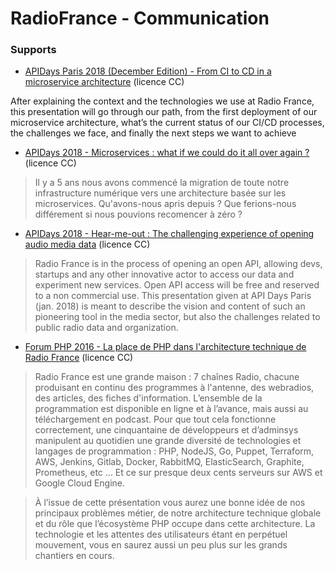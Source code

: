 # RadioFrance - Communication

### Supports

+ [APIDays Paris 2018 (December Edition) - From CI to CD in a microservice architecture](https://github.com/radiofrance/communication/blob/master/talks/2018-12-12-APIDays2018bis-CI-to-CD.pdf) (licence CC)

After explaining the context and the technologies we use at Radio France, this presentation will go through our path, from the first deployment of our microservice architecture, what’s the current status of our CI/CD processes, the challenges we face, and finally the next steps we want to achieve

+ [APIDays 2018 - Microservices : what if we could do it all over again ?](https://github.com/radiofrance/communication/blob/master/talks/2018-01-30-APIDays2018-MicroServices.pdf) (licence CC)

> Il y a 5 ans nous avons commencé la migration de toute notre infrastructure numérique vers une architecture basée sur les microservices. Qu'avons-nous apris depuis ? Que ferions-nous différement si nous pouvions recomencer à zéro ?

+ [APIDays 2018 - Hear-me-out : The challenging experience of opening audio media data](https://github.com/radiofrance/communication/blob/master/talks/2018-01-31-APIDays2018-PublicApi.pdf) (licence CC)

> Radio France is in the process of opening an open API, allowing devs, startups and any other innovative actor to
access our data and experiment new services. Open API access will be free and reserved to a non commercial use. This
presentation given at API Days Paris (jan. 2018)  is meant to describe the vision and content of such an pioneering tool
in the media sector, but also the challenges related to public radio data and organization.

+ [Forum PHP 2016 - La place de PHP dans l'architecture technique de Radio France](https://github.com/radiofrance/communication/blob/master/talks/2016-10-2-forumphp2016-place-de-php.pdf) (licence CC)

> Radio France est une grande maison : 7 chaînes Radio, chacune produisant en continu des programmes à l'antenne, des webradios, des articles, des fiches d'information. L’ensemble de la programmation est disponible en ligne et à l’avance, mais aussi au téléchargement en podcast. Pour que tout cela fonctionne correctement, une cinquantaine de développeurs et d’adminsys manipulent au quotidien une grande diversité de technologies et langages de programmation : PHP, NodeJS, Go, Puppet, Terraform, AWS, Jenkins, Gitlab, Docker, RabbitMQ, ElasticSearch, Graphite, Prometheus, etc … Et ce sur presque deux cents serveurs sur AWS et Google Cloud Engine.

> À l’issue de cette présentation vous aurez une bonne idée de nos principaux problèmes métier, de notre architecture technique globale et du rôle que l’écosystème PHP occupe dans cette architecture. La technologie et les attentes des utilisateurs étant en perpétuel mouvement, vous en saurez aussi un peu plus sur les grands chantiers en cours.


